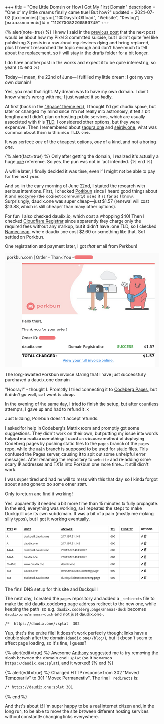 +++
title = "One Little Domain or How I Got My First Domain"
description = "One of my little dreams finally came true! But how?"
updated = 2024-07-02
[taxonomies]
tags = ["100DaysToOffload", "Website", "Devlog"]
[extra.comments]
id = "112675082269886749"
+++

{% alert(note=true) %}
I know I said in the [previous post](@/blog/2024-06-19-not-that-latitude/index.md) that the next post would be about how my Pixel 3 committed suicide, but I didn't quite feel like publishing 3 posts in a row about my devices dying and being replaced, plus I haven't researched the topic enough and don't have much to tell about the replacement, so it will stay in the drafts folder for a bit longer.

I do have another post in the works and expect it to be quite interesting, so yeah!
{% end %}

Today—I mean, the 22nd of June—I fulfilled my little dream: I got my very own domain!

Yes, you read that right. My dream was to have my own domain. I don't know what's wrong with me; I just wanted it so badly.

At first (back in the ["Space" theme era](https://web.archive.org/web/20221030010150/https://daudix-ufo.github.io/)), I thought I'd get daudix.space, but later on changed my mind since I'm not really into astronomy, it felt a bit lengthy and I didn't plan on hosting public services, which are usually associated with this <abbr title="Top-level domain">TLD</abbr>. I considered other options, but they were expensive. Then I remembered about [zagura.one](https://zagura.one) and [seirdy.one](https://seirdy.one), what was common about them is this nice TLD: one.

It was perfect: *one* of the cheapest options, *one* of a kind, and not a boring *one*.

{% alert(fact=true) %}
Only after getting the domain, I realized it's actually a huge [one](https://www.youtube.com/watch?v=EE4mslnibzQ) reference. So yes, the pun was not in fact intended.
{% end %}

A while later, I finally decided it was time, even if I might not be able to pay for the next year.

And so, in the early morning of June 22nd, I started the research with serious intentions. First, I checked [Porkbun](https://porkbun.com) since I heard good things about it and [exozyme](https://exozy.me) (the coziest community) uses it as far as I know. Surprisingly, daudix.one was super cheap—just $1.57 (renewal will cost $13.88, which is still cheaper than many other options).

For fun, I also checked daudix.io, which cost a whopping $40! Then I checked [Cloudflare Registrar](https://www.cloudflare.com/learning/dns/what-is-cloudflare-registrar/) since apparently they charge only the required fees without any markup, but it didn't have .one TLD, so I checked [Namecheap](https://www.namecheap.com/), where daudix.one cost $2.60 or something like that. So I settled on Porkbun.

One registration and payment later, I got *that* email from Porkbun!

![porkbun invoice](porkbun-invoice.png)
<figcaption>The long-awaited Porkbun invoice stating that I have just successfully purchased a daudix.one domain</figcaption>

"Hooray!" - thought I. Promptly I tried connecting it to [Codeberg Pages](https://codeberg.page), but it didn't go well, so I went to sleep.

In the evening of the same day, I tried to finish the setup, but after countless attempts, I gave up and had to refund it :<

Just kidding, Porkbun doesn't accept refunds.

I asked for help in Codeberg's Matrix room and promptly got some suggestions. They didn't work on their own, but putting my issue into words helped me realize something: I used an obscure method of deploying Codeberg pages by pushing static files to the `pages` branch of the `pages` repo, while the `main` branch is supposed to be used for static files. This confused the Pages server, causing it to spit out some unhelpful error messages. After renaming the repository to `website` and re-adding some scary IP addresses and TXTs into Porkbun one more time... it still didn't work.

I was super tired and had no will to mess with this that day, so I kinda forgot about it and gone to do some other stuff.

Only to return and find it working!

Yes, apparently it needed a bit more time than 15 minutes to fully propagate. In the end, everything was working, so I repeated the steps to make Duckquill use its own subdomain. It was a bit of a pain (mostly me making silly typos), but I got it working eventually.

![porkbun dns](porkbun-dns.png)
<figcaption>The final DNS setup for this site and Duckquill</figcaption>

The next day, I created the `pages` repository and added a `_redirects` file to make the old daudix.codeberg.page address redirect to the new one, while keeping the path (so e.g. `daudix.codeberg.page/ananas-duck` becomes `daudix.one/ananas-duck` and not just daudix.one).

```txt
/*  https://daudix.one/:splat  302
```

Yup, that's the entire file! It doesn't work perfectly though; links have a double slash after the domain (`daudix.one//blog/`), but it doesn't seem to affect page loading, so it's fine, I guess?

{% alert(edit=true) %}
Awesome [Anthony](https://a.exozy.me) suggested me to try removing the slash between the domain and `:splat` (so it becomes `https://daudix.one:splat`), and it worked!
{% end %}

{% alert(edit=true) %}
Changed HTTP response from 302 "Moved Temporarily" to 301 "Moved Permanently". The final `_redirects` is:

```txt
/* https://daudix.one:splat 301
```
{% end %}

And that's about it! I'm super happy to be a real internet citizen and, in the long run, to be able to move the site between different hosting services without constantly changing links everywhere.
